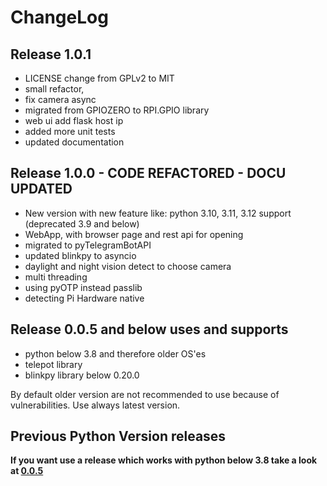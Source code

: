 # ChangeLog

## Release 1.0.1 
- LICENSE change from GPLv2 to MIT
- small refactor, 
- fix camera async
- migrated from GPIOZERO to RPI.GPIO library
- web ui add flask host ip
- added more unit tests
- updated documentation

## Release 1.0.0  - CODE REFACTORED - DOCU UPDATED
- New version with new feature like:
  python 3.10, 3.11, 3.12 support (deprecated 3.9 and below)
- WebApp, with browser page and rest api for opening 
- migrated to pyTelegramBotAPI 
- updated blinkpy to asyncio 
- daylight and night vision detect to choose camera 
- multi threading 
- using pyOTP instead passlib 
- detecting Pi Hardware native

## Release 0.0.5 and below uses and supports
- python below 3.8 and therefore older OS'es
- telepot library
- blinkpy library below 0.20.0

By default older version are not recommended to use because of vulnerabilities.
Use always latest version.


## Previous Python Version releases

**If you want use a release which works with python below 3.8 take a look at [0.0.5](https://github.com/OliverDrechsler/front_door_intercom_automation/releases/tag/v0.0.5)** 
